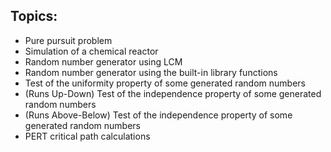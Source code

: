 ## Topics:
  * Pure pursuit problem
  * Simulation of a chemical reactor
  * Random number generator using LCM
  * Random number generator using the built-in library functions 
  * Test of the uniformity property of some generated random numbers
  * (Runs Up-Down) Test of the independence property of some generated random numbers
  * (Runs Above-Below) Test of the independence property of some generated random numbers
  * PERT critical path calculations

